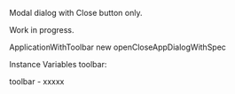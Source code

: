 Modal dialog with Close button only.

Work in progress.

ApplicationWithToolbar new openCloseAppDialogWithSpec

Instance Variables
	toolbar:		<Object>

toolbar
	- xxxxx
